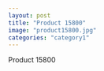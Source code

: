 ```yaml
---
layout: post
title: "Product 15800"
image: "product15800.jpg"
categories: "category1"
---
```

Product 15800
